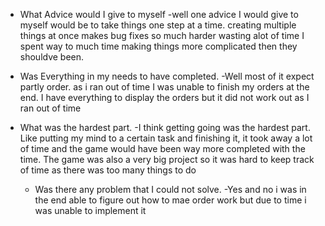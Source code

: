 -  What Advice would I give to myself
  -well one advice I would give to myself would be to take things one step at a time. creating multiple things at once makes bug fixes so much harder wasting alot of time
   I spent way to much time making things more complicated then they shouldve been.

  - Was Everything in my needs to have completed.
    -Well most of it expect partly order. as i ran out of time I was unable to finish my orders at the end. I have everything to display the orders but it did not work out as I ran out of time

  - What was the hardest part.
    -I think getting going was the hardest part. Like putting my mind to a certain task and finishing it, it took away a lot of time and the game would have been way more completed with the time. The game was also a very big project so it was hard to keep track of time as there was too many things to do
    -  Was there any problem that I could not solve.
        -Yes and no i was in the end able to figure out how to mae order work but due to time i was unable to implement it
  
  
